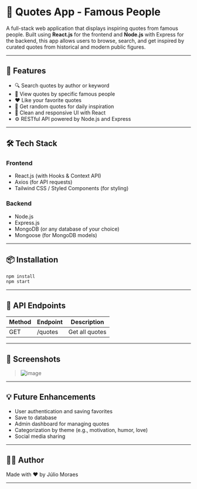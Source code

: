 # 🧠 Quotes App - Famous People

A full-stack web application that displays inspiring quotes from famous people. Built using **React.js** for the frontend and **Node.js** with Express for the backend, this app allows users to browse, search, and get inspired by curated quotes from historical and modern public figures.

---

## 🚀 Features

- 🔍 Search quotes by author or keyword  
- 🧑 View quotes by specific famous people  
- ❤️ Like your favorite quotes  
- 🔁 Get random quotes for daily inspiration  
- 🧾 Clean and responsive UI with React  
- ⚙️ RESTful API powered by Node.js and Express

---

## 🛠️ Tech Stack

### Frontend
- React.js (with Hooks & Context API)
- Axios (for API requests)
- Tailwind CSS / Styled Components (for styling)

### Backend
- Node.js
- Express.js
- MongoDB (or any database of your choice)
- Mongoose (for MongoDB models)

---

## 📦 Installation

```bash
npm install
npm start
```

---

## 📄 API Endpoints

| Method | Endpoint        | Description                |
|--------|------------------|----------------------------|
| GET    | /quotes          | Get all quotes             |

---

## 📸 Screenshots

> ![image](https://github.com/user-attachments/assets/5e88f9ea-79f3-4fe3-a453-5f40b1b45fa6)


---

## 💡 Future Enhancements

- User authentication and saving favorites
- Save to database
- Admin dashboard for managing quotes  
- Categorization by theme (e.g., motivation, humor, love)  
- Social media sharing  

---

## 🧑‍💻 Author

Made with ❤️ by Júlio Moraes

---
